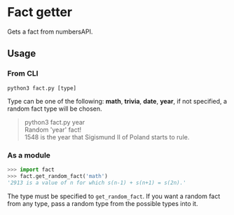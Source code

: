# Fact getter

Gets a fact from numbersAPI.

## Usage

### From CLI

`python3 fact.py [type]`

Type can be one of the following: **math**, **trivia**, **date**, **year**, if not
specified, a random fact type will be chosen.

> python3 fact.py year  
> Random 'year' fact!  
> 1548 is the year that Sigismund II of Poland starts to rule.  

### As a module

```py
>>> import fact
>>> fact.get_random_fact('math')
'2913 is a value of n for which s(n-1) + s(n+1) = s(2n).'
```

The type must be specified to `get_random_fact`.
If you want a random fact from any type, pass a random type from the possible types into it.
